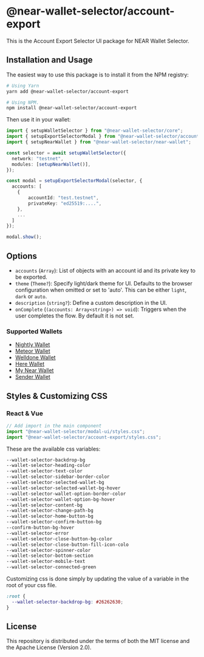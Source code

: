 # @near-wallet-selector/account-export

This is the Account Export Selector UI package for NEAR Wallet Selector.

## Installation and Usage

The easiest way to use this package is to install it from the NPM registry:

```bash
# Using Yarn
yarn add @near-wallet-selector/account-export

# Using NPM.
npm install @near-wallet-selector/account-export
```

Then use it in your wallet:

```ts
import { setupWalletSelector } from "@near-wallet-selector/core";
import { setupExportSelectorModal } from "@near-wallet-selector/account-export";
import { setupNearWallet } from "@near-wallet-selector/near-wallet";

const selector = await setupWalletSelector({
  network: "testnet",
  modules: [setupNearWallet()],
});

const modal = setupExportSelectorModal(selector, {
  accounts: [
    { 
        accountId: "test.testnet",
        privateKey: "ed25519:....",
    },
    ...
  ]
});

modal.show();
```

## Options
- `accounts` (`Array`): List of objects with an account id and its private key to be exported.
- `theme` (`Theme?`): Specify light/dark theme for UI. Defaults to the browser configuration when omitted or set to 'auto'. This can be either `light`, `dark` or `auto`.
- `description` (`string?`): Define a custom description in the UI.
- `onComplete` (`(accounts: Array<string>) => void`): Triggers when the user completes the flow. By default it is not set.

### Supported Wallets
 - [Nightly Wallet](https://github.com/near/wallet-selector/blob/main/packages/nightly/src/lib/nightly.ts)
 - [Meteor Wallet](https://github.com/near/wallet-selector/blob/main/packages/meteor-wallet/src/lib/meteor-wallet.ts)
 - [Welldone Wallet](https://github.com/near/wallet-selector/blob/main/packages/welldone-wallet/src/lib/welldone.ts)
 - [Here Wallet](https://github.com/near/wallet-selector/blob/main/packages/here-wallet/src/lib/selector.ts)
 - [My Near Wallet](https://github.com/near/wallet-selector/blob/main/packages/my-near-wallet/src/lib/my-near-wallet.ts)
 - [Sender Wallet](https://github.com/near/wallet-selector/blob/main/packages/sender/src/lib/sender.ts)

## Styles & Customizing CSS

### React & Vue

```ts
// Add import in the main component
import "@near-wallet-selector/modal-ui/styles.css";
import "@near-wallet-selector/account-export/styles.css";
```

These are the available css variables:

```css
--wallet-selector-backdrop-bg
--wallet-selector-heading-color
--wallet-selector-text-color
--wallet-selector-sidebar-border-color
--wallet-selector-selected-wallet-bg
--wallet-selector-selected-wallet-bg-hover
--wallet-selector-wallet-option-border-color
--wallet-selector-wallet-option-bg-hover
--wallet-selector-content-bg
--wallet-selector-change-path-bg
--wallet-selector-home-button-bg
--wallet-selector-confirm-button-bg
--confirm-button-bg-hover
--wallet-selector-error
--wallet-selector-close-button-bg-color
--wallet-selector-close-button-fill-icon-colo
--wallet-selector-spinner-color
--wallet-selector-bottom-section
--wallet-selector-mobile-text
--wallet-selector-connected-green
```

Customizing css is done simply by updating the value of a variable in the root of your css file.

```css
:root {
  --wallet-selector-backdrop-bg: #26262630;
}
```

## License

This repository is distributed under the terms of both the MIT license and the Apache License (Version 2.0).
